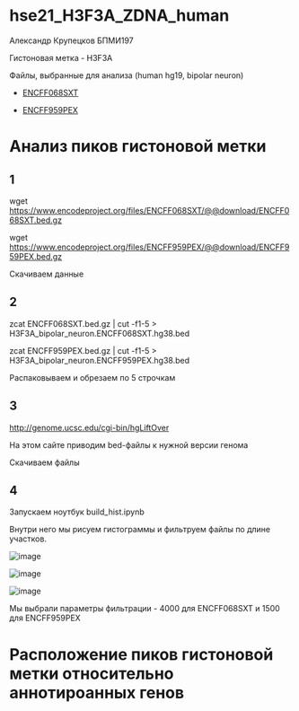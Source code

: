 # hse21_H3F3A_ZDNA_human

Александр Крупецков БПМИ197

Гистоновая метка - H3F3A

Файлы, выбранные для анализа (human hg19, bipolar neuron)

* [ENCFF068SXT](https://www.encodeproject.org/files/ENCFF068SXT/)

* [ENCFF959PEX](https://www.encodeproject.org/files/ENCFF959PEX/)

# Анализ пиков гистоновой метки

## 1

wget https://www.encodeproject.org/files/ENCFF068SXT/@@download/ENCFF068SXT.bed.gz

wget https://www.encodeproject.org/files/ENCFF959PEX/@@download/ENCFF959PEX.bed.gz

Скачиваем данные

## 2

zcat ENCFF068SXT.bed.gz | cut -f1-5 > H3F3A_bipolar_neuron.ENCFF068SXT.hg38.bed

zcat ENCFF959PEX.bed.gz | cut -f1-5 > H3F3A_bipolar_neuron.ENCFF959PEX.hg38.bed

Распаковываем и обрезаем по 5 строчкам

## 3

http://genome.ucsc.edu/cgi-bin/hgLiftOver

На этом сайте приводим bed-файлы к нужной версии генома

Скачиваем файлы

## 4

Запускаем ноутбук build_hist.ipynb

Внутри него мы рисуем гистограммы и фильтруем файлы по длине участков.

![image](https://user-images.githubusercontent.com/71072356/140648907-e28d51cd-6b75-4456-b2bb-9bd29554577d.png)

![image](https://user-images.githubusercontent.com/71072356/140648918-742a28f5-89f6-4939-b17f-096f8ac13acb.png)

![image](https://user-images.githubusercontent.com/71072356/140648926-a83b718a-bcd6-449b-b632-421ab7855c36.png)

Мы выбрали параметры фильтрации - 4000 для ENCFF068SXT и 1500 для ENCFF959PEX

# Расположение пиков гистоновой метки относительно аннотироанных генов
